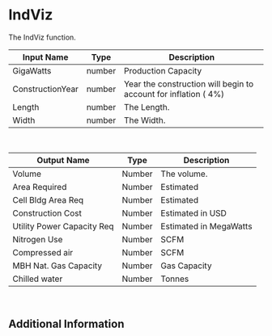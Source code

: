

# IndViz

The IndViz function.

|Input Name|Type|Description|
|---|---|---|
|GigaWatts|number|Production Capacity|
|ConstructionYear|number|Year the construction will begin to account for inflation ( 4%)|
|Length|number|The Length.|
|Width|number|The Width.|


<br>

|Output Name|Type|Description|
|---|---|---|
|Volume|Number|The volume.|
|Area Required|Number|Estimated|
|Cell Bldg Area Req|Number|Estimated|
|Construction Cost|Number|Estimated in USD|
|Utility Power Capacity Req|Number|Estimated in MegaWatts|
|Nitrogen Use|Number|SCFM|
|Compressed air|Number|SCFM|
|MBH Nat. Gas Capacity|Number|Gas Capacity|
|Chilled water|Number|Tonnes|


<br>

## Additional Information